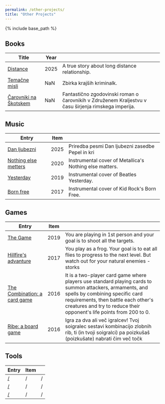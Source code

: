 ```yaml
---
permalink: /other-projects/
title: "Other Projects"
---
```


{% include base_path %}




## Books

| Title            | Year   |                                                              |
| --------         | ------ | ------------------------------------------------------------ |
| [Distance](#)    | 2025   | A true story about long distance relationship.               |
| [Temačne misli](#)    | NaN | Zbirka krajših kriminalk.  |
| [Čarovniki na Škotskem](#)     | NaN   | Fantastično zgodovinski roman o čarovnikih v Združenem Kraljestvu v času širjenja rimskega imperija.  |


## Music


| Entry            | Item   |                                                              |
| --------         | ------ | ------------------------------------------------------------ |
| [Dan ljubezni](https://on.soundcloud.com/gvC9XUIicVoLJOiVVW)    | 2025   | Priredba pesmi Dan ljubezni zasedbe Pepel in kri  |
| [Nothing else metters](https://on.soundcloud.com/gvC9XUIicVoLJOiVVW)    | 2020   | Instrumental cover of Metallica's Nothing else matters.     |
| [Yesterday](https://on.soundcloud.com/1Mb6PjJTdW1eUZ1cXa)    | 2019   | Instrumental cover of Beatles Yesterday.    |
| [Born free](https://on.soundcloud.com/fUEsrMGIr2FgHw3QF8)     | 2017   | Instrumental cover of Kid Rock's Born Free.  |


## Games

| Entry            | Item   |                                                              |
| --------         | ------ | ------------------------------------------------------------ |
| [The Game](https://vidkuralt.github.io/old-website/Posts/The_Game.html)    | 2019   | You are playing in 1st person and your goal is to shoot all the targets.                            |
| [Hillfire's advanture](https://vidkuralt.github.io/old-website/Posts/Hellfires_Adventure.html)    | 2017   | You play as a frog. Your goal is to eat all flies to progress to the next level. But watch out for your natural enemies - storks                          |
| [The Combination: a card game](/files/combinations-v-1-1.docx)     | 2016   | It is a two-player card game where players use standard playing cards to summon attackers, armaments, and spells by combining specific card requirements, then battle each other's creatures and try to reduce their opponent's life points from 200 to 0.                          |
| [Ribe: a board game](/files/RIBE-V1.5.pdf)|2016| Igra za dva ali več igralcev! Tvoj soigralec sestavi kombinacijo zlobnih rib, ti (in tvoji soigralci) pa poizkušaš (poizkušate) nabrati čim več točk                          |

## Tools

| Entry            | Item   |                                                              |
| --------         | ------ | ------------------------------------------------------------ |
| [/](#)    | /   | /                          |
| [/](#)    | /   | /                         |
| [/](#)     | /   | /                          |